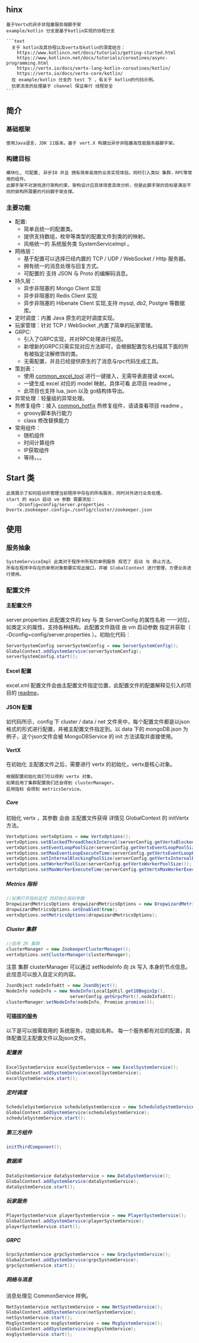 ## hinx

    基于Vertx的异步非阻塞服务端脚手架
    example/kotlin 分支是基于kotlin实现的协程分支

    ```text
      关于 kotlin及其协程以及vertx与kotlin的深度结合：
        https://www.kotlincn.net/docs/tutorials/getting-started.html
        https://www.kotlincn.net/docs/tutorials/coroutines/async-programming.html
        https://vertx.io/docs/vertx-lang-kotlin-coroutines/kotlin/
        https://vertx.io/docs/vertx-core/kotlin/
      在 example/kotlin 分支的 test 下 ，有关于 kotlin的代码示例。
      玩家消息的处理基于 channel 保证串行 线程安全
    ```

## 简介

### 基础框架

    使用Java语言，JDK 11版本。基于 vert.X 构建出异步非阻塞高性能服务器脚手架。
### 构建目标

    模块化, 可配置, 异步IO 并且 拥有简单高效的业务实现体验。同时引入类似 集群，RPC等常用的组件。
    此脚手架不对游戏进行架构约束，架构设计应具体场景具体分析，但是此脚手架的目标是满足不同的架构所需要的代码脚手架支撑。

### 主要功能

* 配置: 
  * 简单且统一的配置类。
  * 提供支持数组，枚举等类型的配置文件到类的的映射。
  * 风格统一的 系统服务类 SystemServiceImpl 。
* 网络层：
  * 基于配置可以选择已经内置的 TCP / UDP / WebSocket / Http 服务器。
  * 拥有统一的消息处理与回复方式。
  * 可配置的 支持 JSON 与 Proto 的编解码消息。
* 持久层：
  * 异步非阻塞的 Mongo Client 实现
  * 异步非阻塞的 Redis Client 实现
  * 异步非阻塞的 Hibenate Client 实现,支持 mysql, db2, Postgre 等数据库。
* 定时调度：内置 Java 原生的定时调度实现。
* 玩家管理：针对 TCP / WebSocket ,内置了简单的玩家管理。
* GRPC: 
  * 引入了GRPC实现，并对RPC处理进行规范。
  * 新增新的GRPC只需实现对应方法即可，会根据配置包名扫描其下面的所有被指定注解修饰的类。
  * 无需配置，并且已经提供原生的了消息与rpc代码生成工具。
* 策划表：
  * 使用 [common_excel_tool](https://code.byted.org/whitebird/common_excel_tool "common_excel_tool") 进行一键接入，无需导表直接读 excel。
  * 一键生成 excel 对应的 model 映射。具体可看 此项目 readme 。
  * 此项目也支持 lua, json 以及 go结构体导出。
* 异常处理：轻量级的异常处理。
* 热修复组件：接入  [common_hotfix](https://code.byted.org/whitebird/common_hotfix "common_hotfix") 热修复组件，请请查看项目 readme 。
  * groovy脚本执行能力
  * class 修改替换能力
* 常用组件：
  * 随机组件
  * 时间计算组件
  * IP获取组件
  * 等待。。。

## Start 类

```text
此类展示了如何启动并管理当前程序中存在的所有服务，同时对外进行业务处理。
start 的 main 启动 vm 参数 需要添加：
    -Dconfig=config/server.properties -Dvertx.zookeeper.config=./config/cluster/zookeeper.json
```

## 使用

### 服务抽象

```text
SystemServiceImpl 此类对于程序中所有的单例服务 规范了 启动 与 停止方法。
所有在程序中存在的单例对象都要实现此接口，并被 GlobalContext 进行管理，方便业务进行使用。
```

### 配置文件

#### 主配置文件

server.properties 此配置文件的 key 与 类 ServerConfig 的属性名称 一一对应，如类定义的属性，支持各种结构。此配置文件路径 由 vm 启动参数 指定并获取（ -Dconfig=config/server.properties ）。初始化代码：

```java
ServerSystemConfig serverSystemConfig = new ServerSystemConfig();
GlobalContext.addSystemService(serverSystemConfig);
serverSystemConfig.start();
```

#### Excel 配置

excel.xml 配置文件会由主配置文件指定位置，此配置文件的配置解释见引入的项目的 [readme](https://code.byted.org/whitebird/common_excel_tool "readme")。

#### JSON 配置

如代码所示，config 下 cluster / data / net 文件夹中，每个配置文件都是以json格式的形式进行配置，并被主配置文件指定到。以 data 下的 mongoDB.json 为例子，这个json文件会被 MongoDBService 的 init 方法读取并直接使用。


#### VertX 

在初始化 主配置文件之后，需要进行 vertx 的初始化，vertx是核心对象。

    根据配置初始化我们可以得到 vertx 对象。
    如果启用了集群配置我们还会得到 clusterManager。
    启用指标 会得到 metricsService。

##### Core

初始化 vertx ，其参数 会由 主配置文件获得 详情见 GlobalContext 的 initVertx 方法。

```java
VertxOptions vertxOptions = new VertxOptions();
vertxOptions.setBlockedThreadCheckInterval(serverConfig.getVertxBlockedThreadCheckInterval());
vertxOptions.setEventLoopPoolSize(serverConfig.getVertxEventLoopPoolSize());
vertxOptions.setMaxEventLoopExecuteTime(serverConfig.getVertxEventLoopExecuteTime());
vertxOptions.setInternalBlockingPoolSize(serverConfig.getVertxInternalBlockingPoolSize());
vertxOptions.setWorkerPoolSize(serverConfig.getVertxWorkerPoolSize());
vertxOptions.setMaxWorkerExecuteTime(serverConfig.getVertxMaxWorkerExecuteTime());
```

##### Metrics 指标

```java
//如果打开指标监控 则初始化指标参数
DropwizardMetricsOptions dropwizardMetricsOptions = new DropwizardMetricsOptions();
dropwizardMetricsOptions.setEnabled(true);
vertxOptions.setMetricsOptions(dropwizardMetricsOptions);
```

##### Cluster 集群

```java
//启用 ZK 集群
clusterManager = new ZookeeperClusterManager();
vertxOptions.setClusterManager(clusterManager);
```
注意 集群 clusterManager 可以通过 setNodeInfo 向 zk 写入 本身的节点信息。此信息可以放入自定义的内容。
```java
JsonObject nodeInfoAtt = new JsonObject();
NodeInfo nodeInfo = new NodeInfo(LocalIpUtil.get10BeginIp(),
                        serverConfig.getGrpcPort(),nodeInfoAtt);
clusterManager.setNodeInfo(nodeInfo, Promise.promise());
```

#### 可插拔的服务

以下是可以按需取用的 系统服务，功能如名称。
每一个服务都有对应的配置，具体配置见主配置文件以及json文件。

##### 配置表

```java
ExcelSystemService excelSystemService = new ExcelSystemService();
GlobalContext.addSystemService(excelSystemService);
excelSystemService.start();
```

##### 定时调度

```java
ScheduleSystemService scheduleSystemService = new ScheduleSystemService();
GlobalContext.addSystemService(scheduleSystemService);
scheduleSystemService.start();
```

##### 第三方组件

```java
initThirdComponent();
```

##### 数据库

```java
DataSystemService dataSystemService = new DataSystemService();
GlobalContext.addSystemService(dataSystemService);
dataSystemService.start();
```

##### 玩家服务

```java
PlayerSystemService playerSystemService = new PlayerSystemService();
GlobalContext.addSystemService(playerSystemService);
playerSystemService.start();
```

##### GRPC

```java
GrpcSystemService grpcSystemService = new GrpcSystemService();
GlobalContext.addSystemService(grpcSystemService);
grpcSystemService.start();
```

##### 网络与消息

消息处理见 CommonService 样例。

```java
NetSystemService netSystemService = new NetSystemService();
GlobalContext.addSystemService(netSystemService);
netSystemService.start();
MsgSystemService msgSystemService = new MsgSystemService();
GlobalContext.addSystemService(msgSystemService);
msgSystemService.start();
```
